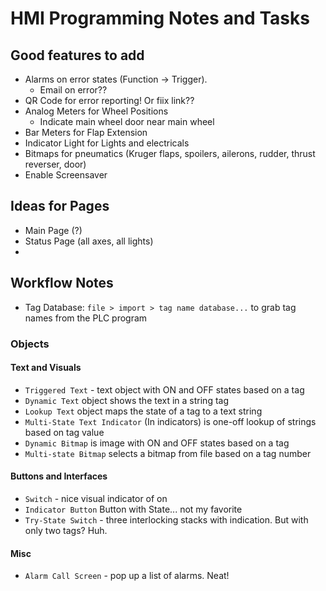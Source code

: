 # HMI Programming Notes and Tasks

## Good features to add

- Alarms on error states (Function -> Trigger). 
  - Email on error??
- QR Code for error reporting! Or fiix link??
- Analog Meters for Wheel Positions
  - Indicate main wheel door near main wheel
- Bar Meters for Flap Extension
- Indicator Light for Lights and electricals
- Bitmaps for pneumatics (Kruger flaps, spoilers, ailerons, rudder, thrust reverser, door)
- Enable Screensaver

## Ideas for Pages

- Main Page (?)
- Status Page (all axes, all lights)
- 

## Workflow Notes

- Tag Database: `file > import > tag name database...` to grab tag names from the PLC program

### Objects

#### Text and Visuals

- `Triggered Text` - text object with ON and OFF states based on a tag
- `Dynamic Text` object shows the text in a string tag
- `Lookup Text` object maps the state of a tag to a text string
- `Multi-State Text Indicator` (In indicators) is one-off lookup of strings based on tag value
- `Dynamic Bitmap` is image with ON and OFF states based on a tag
- `Multi-state Bitmap` selects a bitmap from file based on a tag number

#### Buttons and Interfaces
- `Switch` - nice visual indicator of on 
- `Indicator Button` Button with State... not my favorite
- `Try-State Switch` - three interlocking stacks with indication. But with only two tags? Huh.


#### Misc
- `Alarm Call Screen` - pop up a list of alarms. Neat!